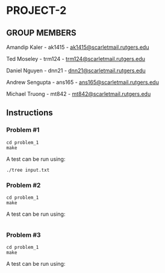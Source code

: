 # PROJECT-2

## GROUP MEMBERS

Amandip Kaler - ak1415 - ak1415@scarletmail.rutgers.edu

Ted Moseley - trm124 - trm124@scarletmail.rutgers.edu

Daniel Nguyen - dnn21 - dnn21@scarletmail.rutgers.edu

Andrew Sengupta - ans165 - ans165@scarletmail.rutgers.edu

Michael Truong - mt842 - mt842@scarletmail.rutgers.edu

## Instructions

### Problem \#1

```
cd problem_1
make
```

A test can be run using:

```
./tree input.txt
```

### Problem \#2

```
cd problem_1
make
```

A test can be run using:

```

```


### Problem \#3

```
cd problem_1
make
```

A test can be run using:

```

```
